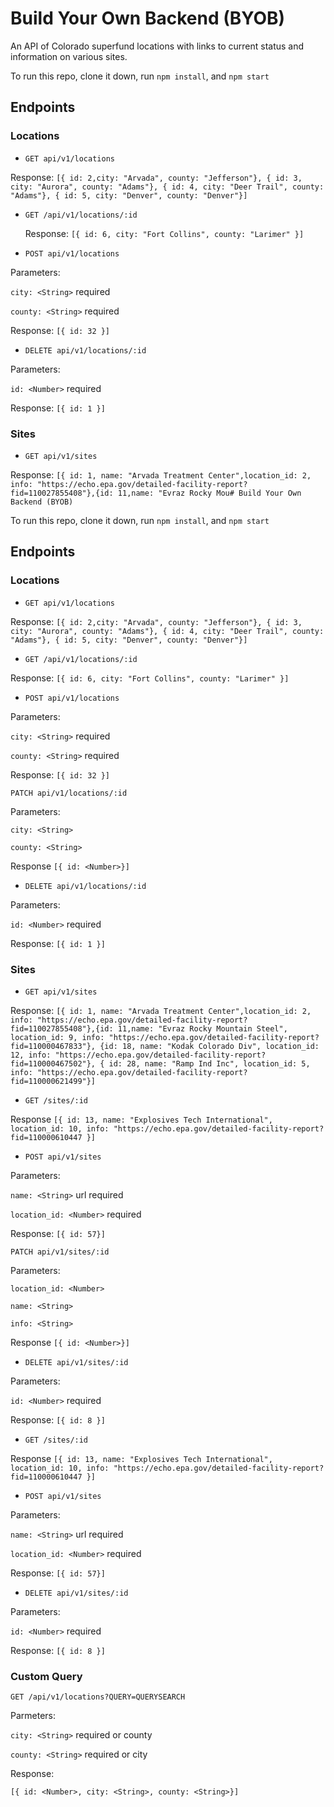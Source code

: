 # Build Your Own Backend (BYOB)

An API of Colorado superfund locations with links to current status and information on various sites.

To run this repo, clone it down, run ```npm install```, and ```npm start```

## Endpoints
### Locations
- ```GET api/v1/locations```

 Response: ```[{ id: 2,city: "Arvada", county: "Jefferson"}, { id: 3, city: "Aurora", county: "Adams"}, { id: 4, city: "Deer Trail", county: "Adams"}, { id: 5, city: "Denver", county: "Denver"}]```

- ```GET /api/v1/locations/:id```

   Response: ```[{ id: 6, city: "Fort Collins", county: "Larimer" }]```

- ```POST api/v1/locations```

 Parameters:

  ```city: <String>``` required

 ```county: <String>``` required

 Response: ```[{ id: 32 }]```


- ```DELETE api/v1/locations/:id```

 Parameters:

 ```id: <Number>``` required

 Response: ```[{ id: 1 }]```


### Sites

- ```GET api/v1/sites```

 Response: ```[{ id: 1, name: "Arvada Treatment Center",location_id: 2, info: "https://echo.epa.gov/detailed-facility-report?fid=110027855408"},{id: 11,name: "Evraz Rocky Mou# Build Your Own Backend (BYOB)```

To run this repo, clone it down, run ```npm install```, and ```npm start```

## Endpoints
### Locations
- ```GET api/v1/locations```

 Response: ```[{ id: 2,city: "Arvada", county: "Jefferson"}, { id: 3, city: "Aurora", county: "Adams"}, { id: 4, city: "Deer Trail", county: "Adams"}, { id: 5, city: "Denver", county: "Denver"}]```

- ```GET /api/v1/locations/:id```

Response: ```[{ id: 6, city: "Fort Collins", county: "Larimer" }]```

- ```POST api/v1/locations```

 Parameters:

  ```city: <String>``` required

 ```county: <String>``` required

 Response: ```[{ id: 32 }]```

  ```PATCH api/v1/locations/:id```

 Parameters:

  ```city: <String>```

  ```county: <String>```

Response ```[{ id: <Number>}]```


- ```DELETE api/v1/locations/:id```

 Parameters:

 ```id: <Number>``` required

 Response: ```[{ id: 1 }]```

### Sites

- ```GET api/v1/sites```

 Response: ```[{ id: 1, name: "Arvada Treatment Center",location_id: 2, info: "https://echo.epa.gov/detailed-facility-report?fid=110027855408"},{id: 11,name: "Evraz Rocky Mountain Steel", location_id: 9, info: "https://echo.epa.gov/detailed-facility-report?fid=110000467833"}, {id: 18, name: "Kodak Colorado Div", location_id: 12, info: "https://echo.epa.gov/detailed-facility-report?fid=110000467502"}, { id: 28, name: "Ramp Ind Inc", location_id: 5, info: "https://echo.epa.gov/detailed-facility-report?fid=110000621499"}]```


- ```GET /sites/:id```

 Response
```[{ id: 13, name: "Explosives Tech International", location_id: 10, info: "https://echo.epa.gov/detailed-facility-report?fid=110000610447 }]```


- ```POST api/v1/sites```

 Parameters:

 ```name: <String>``` url required

 ```location_id: <Number>``` required

 Response: ```[{ id: 57}]```

 ```PATCH api/v1/sites/:id```

 Parameters:

  ```location_id: <Number>```

  ```name: <String>```

  ```info: <String>```

Response ```[{ id: <Number>}]```


- ```DELETE api/v1/sites/:id```

 Parameters:

 ```id: <Number>``` required

 Response:
```[{ id: 8 }]```


- ```GET /sites/:id```

 Response
```[{ id: 13, name: "Explosives Tech International", location_id: 10, info: "https://echo.epa.gov/detailed-facility-report?fid=110000610447 }]```


- ```POST api/v1/sites```

 Parameters:

 ```name: <String>``` url required

 ```location_id: <Number>``` required

 Response: ```[{ id: 57}]```


- ```DELETE api/v1/sites/:id```

 Parameters:

 ```id: <Number>``` required

 Response:
```[{ id: 8 }]```

### Custom Query

```GET /api/v1/locations?QUERY=QUERYSEARCH```

Parmeters:

```city: <String>``` required or county

```county: <String>``` required or city

Response:

```[{ id: <Number>, city: <String>, county: <String>}]```
